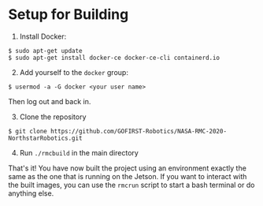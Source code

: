 Setup for Building
===
1. Install Docker:

```
$ sudo apt-get update
$ sudo apt-get install docker-ce docker-ce-cli containerd.io
```

2. Add yourself to the `docker` group:
```
$ usermod -a -G docker <your user name>
```
Then log out and back in.

3. Clone the repository
```
$ git clone https://github.com/GOFIRST-Robotics/NASA-RMC-2020-NorthstarRobotics.git
```

4. Run `./rmcbuild` in the main directory

That's it! You have now built the project using an environment exactly the same as the one that is running on the Jetson.
If you want to interact with the built images, you can use the `rmcrun` script to start a bash terminal or do anything else.